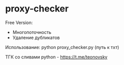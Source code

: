 # proxy-checker

Free Version:
- Многопоточность
- Удаление дубликатов

Использование: python proxy_checker.py (путь к тхт)


ТГК со сливами python - https://t.me/teonovsky
